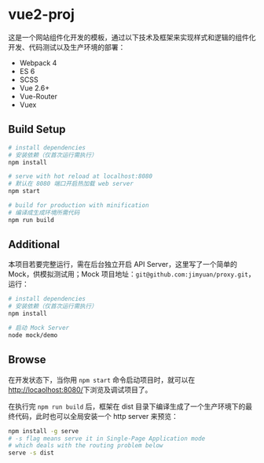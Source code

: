 # vue2-proj

这是一个网站组件化开发的模板，通过以下技术及框架来实现样式和逻辑的组件化开发、代码测试以及生产环境的部署：
- Webpack 4
- ES 6
- SCSS
- Vue 2.6+
- Vue-Router
- Vuex

## Build Setup

```bash
# install dependencies
# 安装依赖（仅首次运行需执行）
npm install

# serve with hot reload at localhost:8080
# 默认在 8080 端口开启热加载 web server
npm start

# build for production with minification
# 编译成生成环境所需代码
npm run build
```

## Additional
本项目若要完整运行，需在后台独立开启 API Server，这里写了一个简单的 Mock，供模拟测试用；Mock 项目地址：`git@github.com:jimyuan/proxy.git`，运行：

```bash
# install dependencies
# 安装依赖（仅首次运行需执行）
npm install

# 启动 Mock Server
node mock/demo
```

## Browse
在开发状态下，当你用 `npm start` 命令启动项目时，就可以在 <http://locaolhost:8080/>下浏览及调试项目了。

在执行完 `npm run build` 后，框架在 dist 目录下编译生成了一个生产环境下的最终代码，此时也可以全局安装一个 http server 来预览：
```bash
npm install -g serve
# -s flag means serve it in Single-Page Application mode
# which deals with the routing problem below
serve -s dist
```
